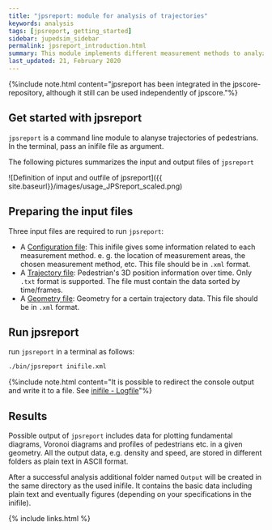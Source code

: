 ```yaml
---
title: "jpsreport: module for analysis of trajectories"
keywords: analysis
tags: [jpsreport, getting_started]
sidebar: jupedsim_sidebar
permalink: jpsreport_introduction.html
summary: This module implements different measurement methods to analyze pedestrian movement in different aspects and scales.
last_updated: 21, February 2020
---
```


{%include note.html content="jpsreport has been integrated in the jpscore-repository, although it still can be used independently of jpscore."%}

## Get started with jpsreport

`jpsreport` is a command line module to alanyse trajectories of pedestrians.
In the terminal, pass an inifile file as argument. 

The following pictures summarizes the input and output files of `jpsreport`

![Definition of input and outfile of jpsreport]({{ site.baseurl}}/images/usage_JPSreport_scaled.png)

## Preparing the input files

Three input files are required to run `jpsreport`:

- A [Configuration file](jpsreport_inifile): This inifile gives some information related to each measurement method. e. g. 
  the location of measurement areas, the chosen measurement method, etc. 
  This file should be in `.xml` format.
- A [Trajectory file](jpscore_trajectory.html): Pedestrian's 3D position information over time. 
  Only `.txt` format is supported. The file must contain the data sorted by time/frames.
- A [Geometry file](jpscore_geometry.html): Geometry for a certain trajectory data. This file should be in `.xml` format.
  

## Run jpsreport

run `jpsreport` in a terminal as follows:

```bash
./bin/jpsreport inifile.xml
```

{%include note.html content="It is possible to redirect the console output and write it to a file. See [inifile - Logfile](jpsreport_inifile#logfile)"%}

## Results

Possible output of `jpsreport` includes data for plotting fundamental diagrams, 
Voronoi diagrams and profiles of pedestrians etc. in a given geometry. 
All the output data, e.g. density and speed, 
are stored in different folders as plain text in ASCII format.


After a successful analysis additional folder named `Output` will be created in
the same directory as the used inifile. 
It contains the basic data including plain 
text and eventually figures (depending on your specifications in the inifile).


{% include links.html %}
